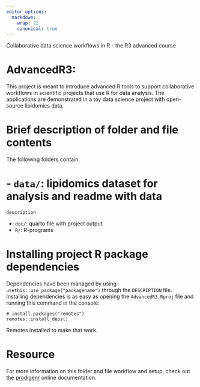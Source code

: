 ```yaml
---
editor_options:
  markdown:
    wrap: 72
    canonical: true
---
```


Collaborative data science workflows in R - the R3 advanced course

# AdvancedR3:

This project is meant to introduce advanced R tools to support
collaborative workflows in scientific projects that use R for data
analysis. The applications are demonstrated in a toy data science
project with open-source lipidomics data.

# Brief description of folder and file contents

The following folders contain:

# - `data/`: lipidomics dataset for analysis and readme with data

```         
description
```

-   `doc/`: quarto file with project output
-   `R/`: R-programs

# Installing project R package dependencies

Dependencies have been managed by using
`usethis::use_package("packagename")` through the `DESCRIPTION` file.
Installing dependencies is as easy as opening the `AdvancedR3.Rproj`
file and running this command in the console:

```         
# install.packages("remotes")
remotes::install_deps()
```

Remotes installed to make that work.

# Resource

For more information on this folder and file workflow and setup, check
out the [prodigenr](https://rostools.github.io/prodigenr) online
documentation.

